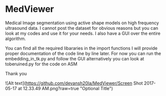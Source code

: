 # MedViewer
Medical Image segmentation using active shape models on high frequency ultrasound data. I cannot post the dataset for obvious reasons but you can look at my codes and use it for your needs. I also have a GUI over the entire algorithm.

You can find all the required libararies in the import functions I will provide proper documentation of the code line by line later. For now you can run the embedding_in_tk.py and follow the GUI alternatively you can look at toberuined.py for the code on ASM

Thank you 

![Alt text](https://github.com/devansh20la/MedViewer/Screen Shot 2017-05-17 at 12.33.49 AM.png?raw=true "Optional Title")
